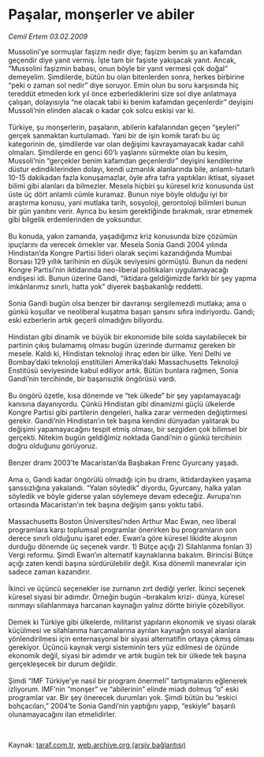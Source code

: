 # Paşalar, monşerler ve abiler

*Cemil Ertem 03.02.2009*

<div class="taraf_structure_2col_1zq">
<div class="margen_n">



 <p>Mussolini’ye sormuşlar faşizm nedir diye; faşizm benim şu an kafamdan geçendir diye yanıt vermiş. İşte tam bir faşiste yakışacak yanıt. Ancak, “Mussolini faşizmin babası, onun böyle bir yanıt vermesi çok doğal” demeyelim. Şimdilerde, bütün bu olan bitenlerden sonra, herkes birbirine “peki o zaman sol nedir” diye soruyor. Emin olun bu soru karşısında hiç tereddüt etmeden kırk yıl önce ezberlediklerini size sol diye anlatmaya çalışan, dolayısıyla “ne olacak tabii ki benim kafamdan geçenlerdir” deyişini Mussoli’nin elinden alacak o kadar çok solcu eskisi var ki. <br/><br/>Türkiye, şu monşerlerin, paşaların, abilerin kafalarından geçen “şeyleri” gerçek sanmaktan kurtulamadı. Yani bir de işin komik tarafı bu üç kategorinin de, şimdilerde var olan değişimi kavrayamayacak kadar cahil olmaları. Şimdilerde en genci 60’lı yaşlarını sürmekte olan bu kesim, Mussoli’nin “gerçekler benim kafamdan geçenlerdir” deyişini kendilerine düstur edindiklerinden dolayı, kendi uzmanlık alanlarında bile, anlamlı-tutarlı 10-15 dakikadan fazla konuşamazlar, öyle afra tafra yaptıkları iktisat, siyaset bilimi gibi alanları da bilmezler. Mesela hiçbiri şu küresel kriz konusunda üst üste üç dört anlamlı cümle kuramaz. Bunun niye böyle olduğu iyi bir araştırma konusu, yani mutlaka tarih, sosyoloji, gerontoloji bilimleri bunun bir gün yanıtını verir. Ayrıca bu kesim gerektiğinde bırakmak, ısrar etmemek gibi bilgelik erdemlerinden de yoksundur.<br/><br/>Bu konuda, yakın zamanda, yaşadığımız kriz konusunda bize çözümün ipuçlarını da verecek örnekler var. Mesela Sonia Gandi 2004 yılında Hindistan’da Kongre Partisi lideri olarak seçimi kazandığında Mumbai Borsası 129 yıllık tarihinin en düşük seviyesini görmüştü. Bunun da nedeni Kongre Partisi’nin iktidarında neo-liberal politikaları uygulamayacağı endişesi idi. Bunun üzerine Gandi, “iktidara geldiğimizde farklı bir şey yapma imkânlarımız sınırlı, hatta yok” diyerek başbakanlığı reddetti. <br/><br/>Sonia Gandi bugün olsa benzer bir davranışı sergilemezdi mutlaka; ama o günkü koşullar ve neoliberal kuşatma başarı şansını sıfıra indiriyordu. Gandi; eski ezberlerin artık geçerli olmadığını biliyordu. <br/><br/>Hindistan gibi dinamik ve büyük bir ekonomide bile solda sayılabilecek bir partinin çıkış bulamamış olması bugün üzerinde durmamız gereken bir mesele. Kaldı ki, Hindistan teknoloji ihraç eden bir ülke. Yeni Delhi ve Bombay’daki teknoloji enstitüleri Amerika’daki Massachusetts Teknoloji Enstitüsü seviyesinde kabul ediliyor artık. Bütün bunlara rağmen, Sonia Gandi’nin tercihinde, bir başarısızlık öngörüsü vardı. <br/><br/>Bu öngörü özetle, kısa dönemde ve “tek ülkede” bir şey yapılamayacağı kanısına dayanıyordu. Çünkü Hindistan gibi dinamizmi güçlü ülkelerde Kongre Partisi gibi partilerin dengeleri, halka zarar vermeden değiştirmesi gerekir. Gandi’nin Hindistan’ın tek başına kendini dünyadan yalıtarak bu değişimi yapamayacağını tespit etmiş olması, bir sezgiden çok bilimsel bir gerçekti. Nitekim bugün geldiğimiz noktada Gandi’nin o günkü tercihinin doğru olduğunu görüyoruz. <br/><br/>Benzer dramı 2003’te Macaristan’da Başbakan Frenc Gyurcany yaşadı. <br/><br/>Ama o, Gandi kadar öngörülü olmadığı için bu dramı, iktidardayken yaşama şanssızlığına yakalandı. “Yalan söyledik” diyordu, Gyurcany, halka yalan söyledik ve böyle giderse yalan söylemeye devam edeceğiz. Avrupa’nın ortasında Macaristan’ın tek başına değişim şansı yoktu tabii. <br/><br/>Massachusetts Boston Üniversitesi’nden Arthur Mac Ewan, neo liberal programlara karşı toplumsal programlar önerirken bu programların son derece sınırlı olduğunu işaret eder. Ewan’a göre küresel likidite akışının durduğu dönemde üç seçenek vardır. 1) Bütçe açığı 2) Silahlanma fonları 3) Vergi reformu. Şimdi Ewan’ın alternatif kaynaklarına bakalım. Birincisi Bütçe açığı zaten kendi başına sürdürülebilir değil. Kısa dönemli manevralar için sadece zaman kazandırır. <br/><br/>İkinci ve üçüncü seçenekler ise zurnanın zırt dediği yerler. İkinci seçenek küresel siyasi bir adımdır. Örneğin bugün –bırakalım krizi- dünya, küresel ısınmayı silahlanmaya harcanan kaynağın yalnız dörtte biriyle çözebiliyor. <br/><br/>Demek ki Türkiye gibi ülkelerde, militarist yapıların ekonomik ve siyasi olarak küçülmesi ve silahlanma harcamalarına ayrılan kaynağın sosyal alanlara yönlendirilmesi için enternasyonal bir siyasi alternatifin ortaya çıkmış olması gerekiyor. Üçüncü kaynak vergi sisteminin ters yüz edilmesi de özünde ekonomik değil, siyasi bir adımdır ve artık bugün tek bir ülkede tek başına gerçekleşecek bir durum değildir. <br/><br/>Şimdi “IMF Türkiye’ye nasıl bir program önermeli” tartışmalarını eğlenerek izliyorum. IMF’nin “monşer” ve “abilerinin” elinde miadı dolmuş “o” eski programlar var. Bir şey önerecek durumları yok. Şimdi bütün bu “eskici bohçacıları,” 2004’te Sonia Gandi’nin yaptığını yapıp, “eskiyle” başarılı olunamayacağını ilan etmelidirler.</p>

<br/>


<div id="taraf_not">
</div>

</div>


</div>

Kaynak: [taraf.com.tr](http://www.taraf.com.tr:80/makale/3853.htm), [web.archive.org (arşiv bağlantısı)](http://web.archive.org/web/20090307173852/http://www.taraf.com.tr:80/makale/3853.htm)
